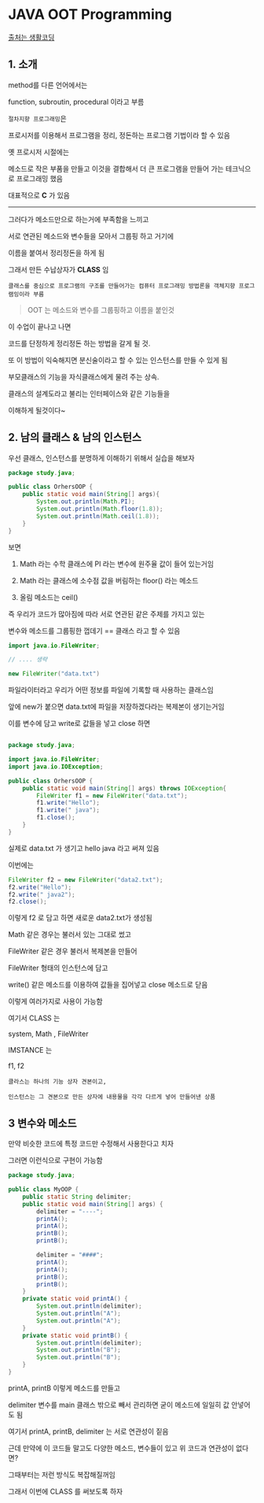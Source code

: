 # JAVA OOT Programming

[출처는 생활코딩](https://www.youtube.com/watch?v=uvYWAfZzb8k&list=PLuHgQVnccGMAb-e41kXPSIpmoz1RvHyN4)

## 1. 소개

method를 다른 언어에서는

function, subroutin, procedural 이라고 부름

`절차지향 프로그래밍`은

프로시저를 이용해서 프로그램을 정리, 정돈하는 프로그램 기법이라 할 수 있음

옛 프로시저 시절에는

메소드로 작은 부품을 만들고 이것을 결합해서 더 큰 프로그램을 만들어 가는 테크닉으로 프로그래밍 했음

대표적으로 **C** 가 있음

---

그러다가 메소드만으로 하는거에 부족함을 느끼고

서로 연관된 메소드와 변수들을 모아서 그룹핑 하고 거기에

이름을 붙여서 정리정돈을 하게 됨

그래서 만든 수납상자가 **CLASS** 임

    클래스를 중심으로 프로그램의 구조를 만들어가는 컴퓨터 프로그래밍 방법론을 객체지향 프로그램잉이라 부름

> OOT 는 메소드와 변수를 그룹핑하고 이름을 붙인것

이 수업이 끝나고 나면

코드를 단정하게 정리정돈 하는 방법을 갈게 될 것.

또 이 방법이 익숙해지면 분신술이라고 할 수 있는 인스턴스를 만들 수 있게 됨

부모클래스의 기능을 자식클래스에게 물려 주는 상속.

클래스의 설계도라고 불리는 인터페이스와 같은 기능들을

이해하게 될것이다~

## 2. 남의 클래스 & 남의 인스턴스

우선 클래스, 인스턴스를 분명하게 이해하기 위해서 실습을 해보자

```java
package study.java;

public class OrhersOOP {
    public static void main(String[] args){
        System.out.println(Math.PI);
        System.out.println(Math.floor(1.8));
        System.out.println(Math.ceil(1.8));
    }
}

```

보면

1. Math 라는 수학 클래스에 PI 라는 변수에 원주율 값이 들어 있는거임

2. Math 라는 클래스에 소수점 값을 버림하는 floor() 라는 메소드

3. 올림 메소드는 ceil()

즉 우리가 코드가 많아짐에 따라 서로 연관된 같은 주제를 가지고 있는

변수와 메소드를 그룹핑한 껍데기 == 클래스 라고 할 수 있음

```java
import java.io.FileWriter;

// .... 생략

new FileWriter("data.txt")
```

파일라이터라고 우리가 어떤 정보를 파일에 기록할 때 사용하는 클래스임

앞에 new가 붙으면 data.txt에 파일을 저장하겠다라는 복제본이 생기는거임

이를 변수에 담고 write로 값들을 넣고 close 하면

```java

package study.java;

import java.io.FileWriter;
import java.io.IOException;

public class OrhersOOP {
    public static void main(String[] args) throws IOException{
        FileWriter f1 = new FileWriter("data.txt");
        f1.write("Hello");
        f1.write(" java");
        f1.close();
    }
}
```

실제로 data.txt 가 생기고 hello java 라고 써져 있음

이번에는

```java
FileWriter f2 = new FileWriter("data2.txt");
f2.write("Hello");
f2.write(" java2");
f2.close();
```

이렇게 f2 로 담고 하면 새로운 data2.txt가 생성됨

Math 같은 경우는 불러서 있는 그대로 썼고

FileWriter 같은 경우 불러서 복제본을 만들어

FileWriter 형태의 인스턴스에 담고

write() 같은 메소드를 이용하여 값들을 집어넣고 close 메소드로 닫음

이렇게 여러가지로 사용이 가능함

여기서 CLASS 는

system, Math , FileWriter

IMSTANCE 는

f1, f2

    클라스는 하나의 기능 상자 견본이고,

    인스턴스는 그 견본으로 만든 상자에 내용물을 각각 다르게 넣어 만들어낸 상품

## 3 변수와 메소드

만약 비슷한 코드에 특정 코드만 수정해서 사용한다고 치자

그러면 이런식으로 구현이 가능함

```java
package study.java;

public class MyOOP {
    public static String delimiter;
    public static void main(String[] args) {
        delimiter = "----";
        printA();
        printA();
        printB();
        printB();

        delimiter = "####";
        printA();
        printA();
        printB();
        printB();
    }
    private static void printA() {
        System.out.println(delimiter);
        System.out.println("A");
        System.out.println("A");
    }
    private static void printB() {
        System.out.println(delimiter);
        System.out.println("B");
        System.out.println("B");
    }
}
```

printA, printB 이렇게 메소드를 만들고

delimiter 변수를 main 클래스 밖으로 빼서 관리하면 굳이 메소드에 일일히 값 안넣어도 됨

여기서 printA, printB, delimiter 는 서로 연관성이 짙음

근데 만약에 이 코드들 말고도 다양한 메소드, 변수들이 있고 위 코드과 연관성이 없다면?

그때부터는 저런 방식도 복잡해질꺼임

그래서 이번에 CLASS 를 써보도록 하자
